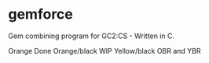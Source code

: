 gemforce
========

Gem combining program for GC2:CS - Written in C.

Orange                  Done
Orange/black		WIP
Yellow/black
OBR and YBR
